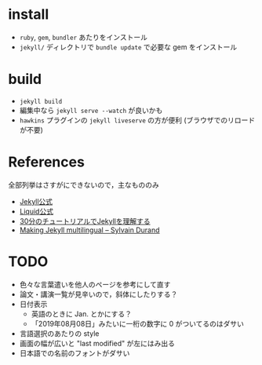 # install
- `ruby`, `gem`, `bundler` あたりをインストール
- `jekyll/` ディレクトリで `bundle update` で必要な gem をインストール

# build
- `jekyll build`
- 編集中なら `jekyll serve --watch` が良いかも
- `hawkins` プラグインの `jekyll liveserve` の方が便利
  (ブラウザでのリロードが不要)

# References
全部列挙はさすがにできないので，主なもののみ

- [Jekyll公式](https://jekyllrb.com/docs/)
- [Liquid公式](https://shopify.github.io/liquid/)
- [30分のチュートリアルでJekyllを理解する](https://melborne.github.io/2012/05/13/first-step-of-jekyll/)
- [Making Jekyll multilingual – Sylvain Durand](https://www.sylvaindurand.org/making-jekyll-multilingual/)

# TODO
- 色々な言葉遣いを他人のページを参考にして直す
- 論文・講演一覧が見辛いので，斜体にしたりする？
- 日付表示
    - 英語のときに Jan. とかにする？
    - 「2019年08月08日」みたいに一桁の数字に 0 がついてるのはダサい
- 言語選択のあたりの style
- 画面の幅が広いと "last modified" が左にはみ出る
- 日本語での名前のフォントがダサい
